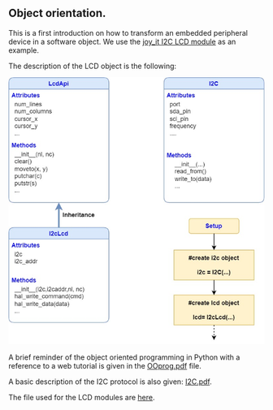 ## Object orientation.

This is a first introduction on how to transform an embedded peripheral device in a software object. We use the [joy_it I2C LCD module](https://joy-it.net/en/products/SBC-LCD16x2) as an example.

The description of the LCD object is the following:

![](lcd_oo.jpg)

A brief reminder of the object oriented programming in Python with a reference to a web tutorial is given in the [OOprog.pdf](OOprog.pdf) file.

A basic description of the I2C protocol is also given: [I2C.pdf](I2C.pdf).

The file used for the LCD modules are [here](https://github.com/pcamus/Educational-boards/tree/main/Pico_therm/software/therm_loop_v1).
